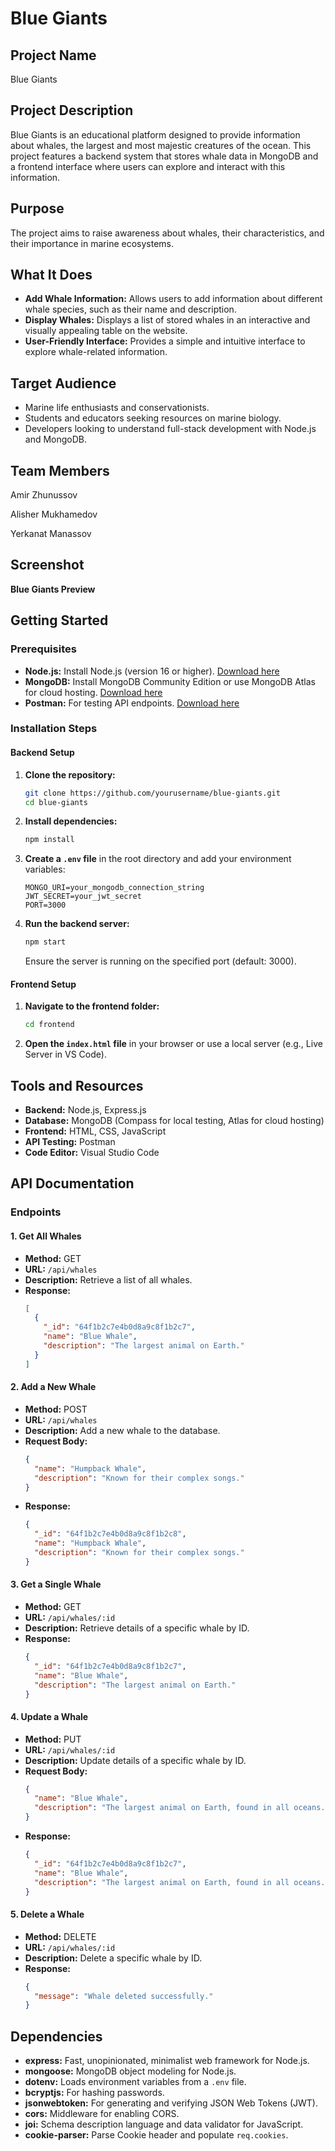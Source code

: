 # Blue Giants

## Project Name
Blue Giants

## Project Description
Blue Giants is an educational platform designed to provide information about whales, the largest and most majestic creatures of the ocean. This project features a backend system that stores whale data in MongoDB and a frontend interface where users can explore and interact with this information.

## Purpose
The project aims to raise awareness about whales, their characteristics, and their importance in marine ecosystems.

## What It Does
- **Add Whale Information:** Allows users to add information about different whale species, such as their name and description.
- **Display Whales:** Displays a list of stored whales in an interactive and visually appealing table on the website.
- **User-Friendly Interface:** Provides a simple and intuitive interface to explore whale-related information.

## Target Audience
- Marine life enthusiasts and conservationists.
- Students and educators seeking resources on marine biology.
- Developers looking to understand full-stack development with Node.js and MongoDB.

## Team Members
Amir Zhunussov

Alisher Mukhamedov

Yerkanat Manassov

## Screenshot
**Blue Giants Preview**

## Getting Started

### Prerequisites
- **Node.js:** Install Node.js (version 16 or higher). [Download here](https://nodejs.org/)
- **MongoDB:** Install MongoDB Community Edition or use MongoDB Atlas for cloud hosting. [Download here](https://www.mongodb.com/try/download/community)
- **Postman:** For testing API endpoints. [Download here](https://www.postman.com/downloads/)

### Installation Steps

#### Backend Setup
1. **Clone the repository:**
   ```bash
   git clone https://github.com/yourusername/blue-giants.git
   cd blue-giants
   ```
2. **Install dependencies:**
   ```bash
   npm install
   ```
3. **Create a `.env` file** in the root directory and add your environment variables:
   ```env
   MONGO_URI=your_mongodb_connection_string
   JWT_SECRET=your_jwt_secret
   PORT=3000
   ```
4. **Run the backend server:**
   ```bash
   npm start
   ```
   Ensure the server is running on the specified port (default: 3000).

#### Frontend Setup
1. **Navigate to the frontend folder:**
   ```bash
   cd frontend
   ```
2. **Open the `index.html` file** in your browser or use a local server (e.g., Live Server in VS Code).

## Tools and Resources
- **Backend:** Node.js, Express.js
- **Database:** MongoDB (Compass for local testing, Atlas for cloud hosting)
- **Frontend:** HTML, CSS, JavaScript
- **API Testing:** Postman
- **Code Editor:** Visual Studio Code

## API Documentation

### Endpoints

#### 1. Get All Whales
- **Method:** GET
- **URL:** `/api/whales`
- **Description:** Retrieve a list of all whales.
- **Response:**
  ```json
  [
    {
      "_id": "64f1b2c7e4b0d8a9c8f1b2c7",
      "name": "Blue Whale",
      "description": "The largest animal on Earth."
    }
  ]
  ```

#### 2. Add a New Whale
- **Method:** POST
- **URL:** `/api/whales`
- **Description:** Add a new whale to the database.
- **Request Body:**
  ```json
  {
    "name": "Humpback Whale",
    "description": "Known for their complex songs."
  }
  ```
- **Response:**
  ```json
  {
    "_id": "64f1b2c7e4b0d8a9c8f1b2c8",
    "name": "Humpback Whale",
    "description": "Known for their complex songs."
  }
  ```

#### 3. Get a Single Whale
- **Method:** GET
- **URL:** `/api/whales/:id`
- **Description:** Retrieve details of a specific whale by ID.
- **Response:**
  ```json
  {
    "_id": "64f1b2c7e4b0d8a9c8f1b2c7",
    "name": "Blue Whale",
    "description": "The largest animal on Earth."
  }
  ```

#### 4. Update a Whale
- **Method:** PUT
- **URL:** `/api/whales/:id`
- **Description:** Update details of a specific whale by ID.
- **Request Body:**
  ```json
  {
    "name": "Blue Whale",
    "description": "The largest animal on Earth, found in all oceans."
  }
  ```
- **Response:**
  ```json
  {
    "_id": "64f1b2c7e4b0d8a9c8f1b2c7",
    "name": "Blue Whale",
    "description": "The largest animal on Earth, found in all oceans."
  }
  ```

#### 5. Delete a Whale
- **Method:** DELETE
- **URL:** `/api/whales/:id`
- **Description:** Delete a specific whale by ID.
- **Response:**
  ```json
  {
    "message": "Whale deleted successfully."
  }
  ```

## Dependencies
- **express:** Fast, unopinionated, minimalist web framework for Node.js.
- **mongoose:** MongoDB object modeling for Node.js.
- **dotenv:** Loads environment variables from a `.env` file.
- **bcryptjs:** For hashing passwords.
- **jsonwebtoken:** For generating and verifying JSON Web Tokens (JWT).
- **cors:** Middleware for enabling CORS.
- **joi:** Schema description language and data validator for JavaScript.
- **cookie-parser:** Parse Cookie header and populate `req.cookies`.
```
